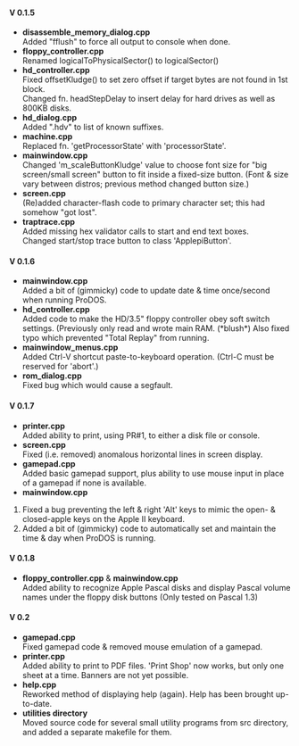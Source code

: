 
#### V 0.1.5   
- **disassemble\_memory_dialog.cpp**  
Added "fflush" to force all output to console when done.   
- **floppy_controller.cpp**  
Renamed logicalToPhysicalSector() to logicalSector()   
- **hd_controller.cpp**   
Fixed offsetKludge() to set zero offset if target bytes are not found in 1st block.   
Changed fn. headStepDelay to insert delay for hard drives as well as 800KB disks.
- **hd_dialog.cpp**  
Added ".hdv" to list of known suffixes.   
- **machine.cpp**   
Replaced fn. 'getProcessorState' with 'processorState'.  
- **mainwindow.cpp**    
Changed 'm_scaleButtonKludge' value to choose font size for "big screen/small screen" button to fit inside a fixed-size button.  (Font & size vary between distros; previous method changed button size.)
- **screen.cpp**   
(Re)added character-flash code to primary character set; this had somehow "got lost".
- **traptrace.cpp**   
Added missing hex validator calls to start and end text boxes.   
Changed start/stop trace button to class 'ApplepiButton'.

#### V 0.1.6
- **mainwindow.cpp**  
 Added a bit of (gimmicky) code to update date & time once/second when running ProDOS.
- **hd_controller.cpp**   
Added code to make the HD/3.5" floppy controller obey soft switch settings. (Previously only read and wrote main RAM. (\*blush\*)  Also fixed typo which prevented "Total Replay" from running.
- **mainwindow_menus.cpp**   
Added Ctrl-V shortcut paste-to-keyboard operation. (Ctrl-C must be reserved for 'abort'.)
- **rom_dialog.cpp**   
Fixed bug which would cause a segfault.

#### V 0.1.7
- **printer.cpp**  
Added ability to print, using PR#1, to either a disk file or console.
- **screen.cpp**  
Fixed (i.e. removed) anomalous horizontal lines in screen display.
- **gamepad.cpp**  
Added basic gamepad support, plus ability to use mouse input in place of a gamepad if none is available.
- **mainwindow.cpp**  
1) Fixed a bug preventing the left & right 'Alt' keys to mimic the open- & closed-apple keys on the Apple II keyboard.  
2) Added a bit of (gimmicky) code to automatically set and maintain the time & day when ProDOS is running.

#### V 0.1.8
- **floppy_controller.cpp** & **mainwindow.cpp**  
Added ability to recognize Apple Pascal disks and display Pascal volume names under the floppy disk buttons (Only tested on Pascal 1.3)

#### V 0.2
- **gamepad.cpp**  
Fixed gamepad code & removed mouse emulation of a gamepad.
- **printer.cpp**  
Added ability to print to PDF files.  'Print Shop' now works, but only one sheet at a time.  Banners are not yet possible.
- **help.cpp**  
Reworked method of displaying help (again).  Help has been brought up-to-date.
- **utilities directory**  
Moved source code for several small utility programs from src directory, and added a separate makefile for them.